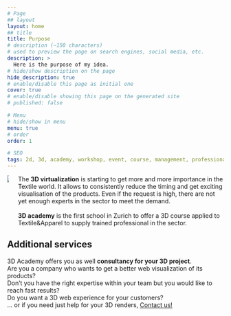 ```yaml
---
# Page
## layout
layout: home
## title
title: Purpose
# description (~150 characters)
# used to preview the page on search engines, social media, etc.
description: >
  Here is the purpose of my idea.
# hide/show description on the page
hide_description: true
# enable/disable this page as initial one
cover: true
# enable/disable showing this page on the generated site
# published: false

# Menu
# hide/show in menu
menu: true
# order
order: 1

# SEO
tags: 2d, 3d, academy, workshop, event, course, management, professional, purpose
---
```


<div class="columns">
  <div id="column-1-3" class="column column-1-3">
    <section class="max-width">
      <div class="npb">
        <img src="../../assets/img/samples_shirt.png"/>
      </div>
    </section>
  </div>
  <div id="column-2-3" class="column column-2-3">
    <section class="max-width">
      <div class="npb justified">
        The <b>3D virtualization</b> is starting to get more and more importance in the Textile world.
        It allows to consistently reduce the timing and get exciting visualisation of the products.
        Even if the request is high, there are not yet enough experts in the sector to meet the demand.
        <br>
        <br>
        <b>3D academy</b> is the first school in Zurich to offer a 3D course applied to Textile&Apparel to supply trained professional in the sector.
      </div>
    </section>
  </div>
</div>

<h2>Additional services</h2>
<div>
  3D Academy offers you as well <b>consultancy for your 3D project</b>.
  <br>
  Are you a company who wants to get a better web visualization of its products?
  <br>
  Don’t you have the right expertise within your team but you would like to reach fast results?
  <br>
  Do you want a 3D web experience for your customers?
  <br>
  ... or if you need just help for your 3D renders, 
  <a id="academy-link-custom" href="mailto:{{ site.data.authors.first[1].email }}" title="{{ site.data.social.email.name }}">
    Contact us!
  </a>
</div>
